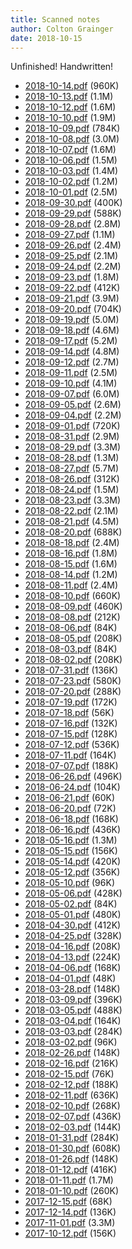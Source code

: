 ```yaml
---
title: Scanned notes
author: Colton Grainger
date: 2018-10-15
---
```


 Unfinished! Handwritten!

- [2018-10-14.pdf](https://docs.google.com/gview?embedded=true&url=http://quamash.net/2018-10-14.pdf) (960K)
- [2018-10-13.pdf](https://docs.google.com/gview?embedded=true&url=http://quamash.net/2018-10-13.pdf) (1.1M)
- [2018-10-12.pdf](https://docs.google.com/gview?embedded=true&url=http://quamash.net/2018-10-12.pdf) (1.6M)
- [2018-10-10.pdf](https://docs.google.com/gview?embedded=true&url=http://quamash.net/2018-10-10.pdf) (1.9M)
- [2018-10-09.pdf](https://docs.google.com/gview?embedded=true&url=http://quamash.net/2018-10-09.pdf) (784K)
- [2018-10-08.pdf](https://docs.google.com/gview?embedded=true&url=http://quamash.net/2018-10-08.pdf) (3.0M)
- [2018-10-07.pdf](https://docs.google.com/gview?embedded=true&url=http://quamash.net/2018-10-07.pdf) (1.6M)
- [2018-10-06.pdf](https://docs.google.com/gview?embedded=true&url=http://quamash.net/2018-10-06.pdf) (1.5M)
- [2018-10-03.pdf](https://docs.google.com/gview?embedded=true&url=http://quamash.net/2018-10-03.pdf) (1.4M)
- [2018-10-02.pdf](https://docs.google.com/gview?embedded=true&url=http://quamash.net/2018-10-02.pdf) (1.2M)
- [2018-10-01.pdf](https://docs.google.com/gview?embedded=true&url=http://quamash.net/2018-10-01.pdf) (2.5M)
- [2018-09-30.pdf](https://docs.google.com/gview?embedded=true&url=http://quamash.net/2018-09-30.pdf) (400K)
- [2018-09-29.pdf](https://docs.google.com/gview?embedded=true&url=http://quamash.net/2018-09-29.pdf) (588K)
- [2018-09-28.pdf](https://docs.google.com/gview?embedded=true&url=http://quamash.net/2018-09-28.pdf) (2.8M)
- [2018-09-27.pdf](https://docs.google.com/gview?embedded=true&url=http://quamash.net/2018-09-27.pdf) (1.1M)
- [2018-09-26.pdf](https://docs.google.com/gview?embedded=true&url=http://quamash.net/2018-09-26.pdf) (2.4M)
- [2018-09-25.pdf](https://docs.google.com/gview?embedded=true&url=http://quamash.net/2018-09-25.pdf) (2.1M)
- [2018-09-24.pdf](https://docs.google.com/gview?embedded=true&url=http://quamash.net/2018-09-24.pdf) (2.2M)
- [2018-09-23.pdf](https://docs.google.com/gview?embedded=true&url=http://quamash.net/2018-09-23.pdf) (1.8M)
- [2018-09-22.pdf](https://docs.google.com/gview?embedded=true&url=http://quamash.net/2018-09-22.pdf) (412K)
- [2018-09-21.pdf](https://docs.google.com/gview?embedded=true&url=http://quamash.net/2018-09-21.pdf) (3.9M)
- [2018-09-20.pdf](https://docs.google.com/gview?embedded=true&url=http://quamash.net/2018-09-20.pdf) (704K)
- [2018-09-19.pdf](https://docs.google.com/gview?embedded=true&url=http://quamash.net/2018-09-19.pdf) (5.0M)
- [2018-09-18.pdf](https://docs.google.com/gview?embedded=true&url=http://quamash.net/2018-09-18.pdf) (4.6M)
- [2018-09-17.pdf](https://docs.google.com/gview?embedded=true&url=http://quamash.net/2018-09-17.pdf) (5.2M)
- [2018-09-14.pdf](https://docs.google.com/gview?embedded=true&url=http://quamash.net/2018-09-14.pdf) (4.8M)
- [2018-09-12.pdf](https://docs.google.com/gview?embedded=true&url=http://quamash.net/2018-09-12.pdf) (2.7M)
- [2018-09-11.pdf](https://docs.google.com/gview?embedded=true&url=http://quamash.net/2018-09-11.pdf) (2.5M)
- [2018-09-10.pdf](https://docs.google.com/gview?embedded=true&url=http://quamash.net/2018-09-10.pdf) (4.1M)
- [2018-09-07.pdf](https://docs.google.com/gview?embedded=true&url=http://quamash.net/2018-09-07.pdf) (6.0M)
- [2018-09-05.pdf](https://docs.google.com/gview?embedded=true&url=http://quamash.net/2018-09-05.pdf) (2.6M)
- [2018-09-04.pdf](https://docs.google.com/gview?embedded=true&url=http://quamash.net/2018-09-04.pdf) (2.2M)
- [2018-09-01.pdf](https://docs.google.com/gview?embedded=true&url=http://quamash.net/2018-09-01.pdf) (720K)
- [2018-08-31.pdf](https://docs.google.com/gview?embedded=true&url=http://quamash.net/2018-08-31.pdf) (2.9M)
- [2018-08-29.pdf](https://docs.google.com/gview?embedded=true&url=http://quamash.net/2018-08-29.pdf) (3.3M)
- [2018-08-28.pdf](https://docs.google.com/gview?embedded=true&url=http://quamash.net/2018-08-28.pdf) (1.3M)
- [2018-08-27.pdf](https://docs.google.com/gview?embedded=true&url=http://quamash.net/2018-08-27.pdf) (5.7M)
- [2018-08-26.pdf](https://docs.google.com/gview?embedded=true&url=http://quamash.net/2018-08-26.pdf) (312K)
- [2018-08-24.pdf](https://docs.google.com/gview?embedded=true&url=http://quamash.net/2018-08-24.pdf) (1.5M)
- [2018-08-23.pdf](https://docs.google.com/gview?embedded=true&url=http://quamash.net/2018-08-23.pdf) (3.3M)
- [2018-08-22.pdf](https://docs.google.com/gview?embedded=true&url=http://quamash.net/2018-08-22.pdf) (2.1M)
- [2018-08-21.pdf](https://docs.google.com/gview?embedded=true&url=http://quamash.net/2018-08-21.pdf) (4.5M)
- [2018-08-20.pdf](https://docs.google.com/gview?embedded=true&url=http://quamash.net/2018-08-20.pdf) (688K)
- [2018-08-18.pdf](https://docs.google.com/gview?embedded=true&url=http://quamash.net/2018-08-18.pdf) (2.4M)
- [2018-08-16.pdf](https://docs.google.com/gview?embedded=true&url=http://quamash.net/2018-08-16.pdf) (1.8M)
- [2018-08-15.pdf](https://docs.google.com/gview?embedded=true&url=http://quamash.net/2018-08-15.pdf) (1.6M)
- [2018-08-14.pdf](https://docs.google.com/gview?embedded=true&url=http://quamash.net/2018-08-14.pdf) (1.2M)
- [2018-08-11.pdf](https://docs.google.com/gview?embedded=true&url=http://quamash.net/2018-08-11.pdf) (2.4M)
- [2018-08-10.pdf](https://docs.google.com/gview?embedded=true&url=http://quamash.net/2018-08-10.pdf) (660K)
- [2018-08-09.pdf](https://docs.google.com/gview?embedded=true&url=http://quamash.net/2018-08-09.pdf) (460K)
- [2018-08-08.pdf](https://docs.google.com/gview?embedded=true&url=http://quamash.net/2018-08-08.pdf) (212K)
- [2018-08-06.pdf](https://docs.google.com/gview?embedded=true&url=http://quamash.net/2018-08-06.pdf) (84K)
- [2018-08-05.pdf](https://docs.google.com/gview?embedded=true&url=http://quamash.net/2018-08-05.pdf) (208K)
- [2018-08-03.pdf](https://docs.google.com/gview?embedded=true&url=http://quamash.net/2018-08-03.pdf) (84K)
- [2018-08-02.pdf](https://docs.google.com/gview?embedded=true&url=http://quamash.net/2018-08-02.pdf) (208K)
- [2018-07-31.pdf](https://docs.google.com/gview?embedded=true&url=http://quamash.net/2018-07-31.pdf) (136K)
- [2018-07-23.pdf](https://docs.google.com/gview?embedded=true&url=http://quamash.net/2018-07-23.pdf) (580K)
- [2018-07-20.pdf](https://docs.google.com/gview?embedded=true&url=http://quamash.net/2018-07-20.pdf) (288K)
- [2018-07-19.pdf](https://docs.google.com/gview?embedded=true&url=http://quamash.net/2018-07-19.pdf) (172K)
- [2018-07-18.pdf](https://docs.google.com/gview?embedded=true&url=http://quamash.net/2018-07-18.pdf) (56K)
- [2018-07-16.pdf](https://docs.google.com/gview?embedded=true&url=http://quamash.net/2018-07-16.pdf) (132K)
- [2018-07-15.pdf](https://docs.google.com/gview?embedded=true&url=http://quamash.net/2018-07-15.pdf) (128K)
- [2018-07-12.pdf](https://docs.google.com/gview?embedded=true&url=http://quamash.net/2018-07-12.pdf) (536K)
- [2018-07-11.pdf](https://docs.google.com/gview?embedded=true&url=http://quamash.net/2018-07-11.pdf) (164K)
- [2018-07-07.pdf](https://docs.google.com/gview?embedded=true&url=http://quamash.net/2018-07-07.pdf) (188K)
- [2018-06-26.pdf](https://docs.google.com/gview?embedded=true&url=http://quamash.net/2018-06-26.pdf) (496K)
- [2018-06-24.pdf](https://docs.google.com/gview?embedded=true&url=http://quamash.net/2018-06-24.pdf) (104K)
- [2018-06-21.pdf](https://docs.google.com/gview?embedded=true&url=http://quamash.net/2018-06-21.pdf) (60K)
- [2018-06-20.pdf](https://docs.google.com/gview?embedded=true&url=http://quamash.net/2018-06-20.pdf) (72K)
- [2018-06-18.pdf](https://docs.google.com/gview?embedded=true&url=http://quamash.net/2018-06-18.pdf) (168K)
- [2018-06-16.pdf](https://docs.google.com/gview?embedded=true&url=http://quamash.net/2018-06-16.pdf) (436K)
- [2018-05-16.pdf](https://docs.google.com/gview?embedded=true&url=http://quamash.net/2018-05-16.pdf) (1.3M)
- [2018-05-15.pdf](https://docs.google.com/gview?embedded=true&url=http://quamash.net/2018-05-15.pdf) (156K)
- [2018-05-14.pdf](https://docs.google.com/gview?embedded=true&url=http://quamash.net/2018-05-14.pdf) (420K)
- [2018-05-12.pdf](https://docs.google.com/gview?embedded=true&url=http://quamash.net/2018-05-12.pdf) (356K)
- [2018-05-10.pdf](https://docs.google.com/gview?embedded=true&url=http://quamash.net/2018-05-10.pdf) (96K)
- [2018-05-06.pdf](https://docs.google.com/gview?embedded=true&url=http://quamash.net/2018-05-06.pdf) (428K)
- [2018-05-02.pdf](https://docs.google.com/gview?embedded=true&url=http://quamash.net/2018-05-02.pdf) (84K)
- [2018-05-01.pdf](https://docs.google.com/gview?embedded=true&url=http://quamash.net/2018-05-01.pdf) (480K)
- [2018-04-30.pdf](https://docs.google.com/gview?embedded=true&url=http://quamash.net/2018-04-30.pdf) (412K)
- [2018-04-25.pdf](https://docs.google.com/gview?embedded=true&url=http://quamash.net/2018-04-25.pdf) (328K)
- [2018-04-16.pdf](https://docs.google.com/gview?embedded=true&url=http://quamash.net/2018-04-16.pdf) (208K)
- [2018-04-13.pdf](https://docs.google.com/gview?embedded=true&url=http://quamash.net/2018-04-13.pdf) (224K)
- [2018-04-06.pdf](https://docs.google.com/gview?embedded=true&url=http://quamash.net/2018-04-06.pdf) (168K)
- [2018-04-01.pdf](https://docs.google.com/gview?embedded=true&url=http://quamash.net/2018-04-01.pdf) (48K)
- [2018-03-28.pdf](https://docs.google.com/gview?embedded=true&url=http://quamash.net/2018-03-28.pdf) (148K)
- [2018-03-09.pdf](https://docs.google.com/gview?embedded=true&url=http://quamash.net/2018-03-09.pdf) (396K)
- [2018-03-05.pdf](https://docs.google.com/gview?embedded=true&url=http://quamash.net/2018-03-05.pdf) (488K)
- [2018-03-04.pdf](https://docs.google.com/gview?embedded=true&url=http://quamash.net/2018-03-04.pdf) (164K)
- [2018-03-03.pdf](https://docs.google.com/gview?embedded=true&url=http://quamash.net/2018-03-03.pdf) (284K)
- [2018-03-02.pdf](https://docs.google.com/gview?embedded=true&url=http://quamash.net/2018-03-02.pdf) (96K)
- [2018-02-26.pdf](https://docs.google.com/gview?embedded=true&url=http://quamash.net/2018-02-26.pdf) (148K)
- [2018-02-16.pdf](https://docs.google.com/gview?embedded=true&url=http://quamash.net/2018-02-16.pdf) (216K)
- [2018-02-15.pdf](https://docs.google.com/gview?embedded=true&url=http://quamash.net/2018-02-15.pdf) (76K)
- [2018-02-12.pdf](https://docs.google.com/gview?embedded=true&url=http://quamash.net/2018-02-12.pdf) (188K)
- [2018-02-11.pdf](https://docs.google.com/gview?embedded=true&url=http://quamash.net/2018-02-11.pdf) (636K)
- [2018-02-10.pdf](https://docs.google.com/gview?embedded=true&url=http://quamash.net/2018-02-10.pdf) (268K)
- [2018-02-07.pdf](https://docs.google.com/gview?embedded=true&url=http://quamash.net/2018-02-07.pdf) (436K)
- [2018-02-03.pdf](https://docs.google.com/gview?embedded=true&url=http://quamash.net/2018-02-03.pdf) (144K)
- [2018-01-31.pdf](https://docs.google.com/gview?embedded=true&url=http://quamash.net/2018-01-31.pdf) (284K)
- [2018-01-30.pdf](https://docs.google.com/gview?embedded=true&url=http://quamash.net/2018-01-30.pdf) (608K)
- [2018-01-26.pdf](https://docs.google.com/gview?embedded=true&url=http://quamash.net/2018-01-26.pdf) (148K)
- [2018-01-12.pdf](https://docs.google.com/gview?embedded=true&url=http://quamash.net/2018-01-12.pdf) (416K)
- [2018-01-11.pdf](https://docs.google.com/gview?embedded=true&url=http://quamash.net/2018-01-11.pdf) (1.7M)
- [2018-01-10.pdf](https://docs.google.com/gview?embedded=true&url=http://quamash.net/2018-01-10.pdf) (260K)
- [2017-12-15.pdf](https://docs.google.com/gview?embedded=true&url=http://quamash.net/2017-12-15.pdf) (68K)
- [2017-12-14.pdf](https://docs.google.com/gview?embedded=true&url=http://quamash.net/2017-12-14.pdf) (136K)
- [2017-11-01.pdf](https://docs.google.com/gview?embedded=true&url=http://quamash.net/2017-11-01.pdf) (3.3M)
- [2017-10-12.pdf](https://docs.google.com/gview?embedded=true&url=http://quamash.net/2017-10-12.pdf) (156K)

